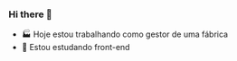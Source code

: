 ### Hi there 👋



- 🏭 Hoje estou trabalhando como gestor de uma fábrica
- 🌱 Estou estudando front-end

